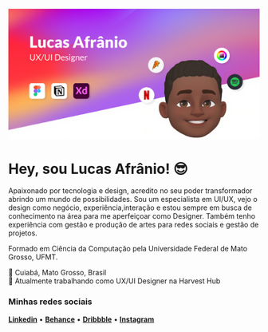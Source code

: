 ![minha capa de perfil](./capa_auto_x1.png)

# Hey, sou Lucas Afrânio! 😎

Apaixonado por tecnologia e design, acredito no seu poder transformador abrindo um mundo de possibilidades. Sou um especialista em UI/UX, vejo o design como negócio, experiência,interação e estou sempre em busca de conhecimento na área para me aperfeiçoar como Designer. Também tenho experiência com gestão e produção de artes para redes sociais e gestão de projetos. 

Formado em Ciência da Computação pela Universidade Federal de Mato Grosso, UFMT. <br />

📌 Cuiabá, Mato Grosso, Brasil <br />
💼 Atualmente trabalhando como UX/UI Designer na Harvest Hub

### Minhas redes sociais

**[Linkedin](https://www.linkedin.com/in/lucas-afranio/)** • **[Behance](https://www.behance.net/lucasafranio)** • **[Dribbble](https://dribbble.com/lucasafranio)** • **[Instagram](https://www.instagram.com/lucas.afranio/)**  <br />
